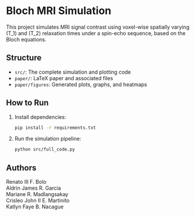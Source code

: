 # Bloch MRI Simulation

This project simulates MRI signal contrast using voxel-wise spatially varying \(T_1\) and \(T_2\) relaxation times under a spin-echo sequence, based on the Bloch equations.

## Structure
- `src/`: The complete simulation and plotting code
- `paper/`: LaTeX paper and associated files
- `paper/figures`: Generated plots, graphs, and heatmaps

## How to Run
1. Install dependencies:
   ```bash
   pip install -r requirements.txt
   ```

2. Run the simulation pipeline:
   ```bash
   python src/full_code.py
   ```

## Authors
Renato III F. Bolo  
Aldrin James R. Garcia  
Mariane R. Madlangsakay  
Crisleo John II E. Martinito  
Katlyn Faye B. Nacague
